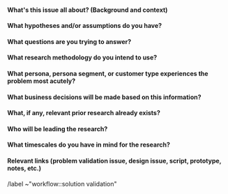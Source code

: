 <!--Please answer the below questions to the best of your ability.-->

#### What's this issue all about? (Background and context)

#### What hypotheses and/or assumptions do you have?

#### What questions are you trying to answer?

#### What research methodology do you intend to use?

<!-- What needs to be answered to move work forward? If you have a completed Opportunity Canvas include a link.-->

#### What persona, persona segment, or customer type experiences the problem most acutely?

#### What business decisions will be made based on this information?

#### What, if any, relevant prior research already exists?

<!-- Have a look at our UXR_Insights repo: https://gitlab.com/gitlab-org/uxr_insights -->

#### Who will be leading the research?

#### What timescales do you have in mind for the research?

#### Relevant links (problem validation issue, design issue, script, prototype, notes, etc.)

<!-- #### TODO Checklist
 Consider adding a checklist in order to keep track of what stage the research is up to. Some possible checklist templates are here:
 https://about.gitlab.com/handbook/engineering/ux/ux-research-training/templates-resources-for-research-studies/#checklists
 -->

/label ~"workflow::solution validation"